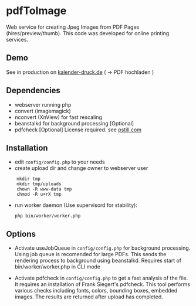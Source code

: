 # pdfToImage

Web service for creating Jpeg Images from PDF Pages (hires/preview/thumb). This code was developed for online printing services.

## Demo

   See in production on [kalender-druck.de](https://www.kalender-druck.de) ( -> PDF hochladen )

## Dependencies

  - webserver running php
  - convert (imagemagick) 
  - nconvert (XnView) for fast rescaling
  - beanstalkd for background processing [Optional]
  - pdfcheck [Optional] License required. see [pstill.com](http://www.pstill.com)

## Installation

  - edit `config/config.php` to your needs
  - create upload dir and change owner to webserver user

```
    mkdir tmp
    mkdir tmp/uploads
    chown -R www-data tmp
    chmod -R u+rX tmp
```
  - run worker daemon (Use supervisord for stability):
    
    `php bin/worker/worker.php`
    
## Options

  - Activate useJobQueue in `config/config.php` for background processing. Using job queue is recomended for large PDFs. 
This sends the rendering process to background using beanstalkd. Requires start of bin/worker/worker.php in CLI mode

  - Activate pdfcheck in `config/config.php` to get a fast analysis of the file. It requires an installation of Frank Siegert's pdfcheck.
This tool performs various checks including fonts, colors, bounding boxes, embedded images. The results are returned after upload has completed.